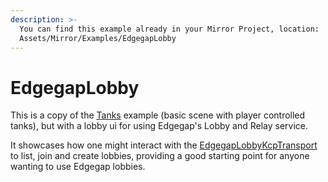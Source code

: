 ```yaml
---
description: >-
  You can find this example already in your Mirror Project, location: 
  Assets/Mirror/Examples/EdgegapLobby
---
```


# EdgegapLobby



This is a copy of the [Tanks](tanks.md) example (basic scene with player controlled tanks), but with a lobby ui for using Edgegap's Lobby and Relay service.

It showcases how one might interact with the [EdgegapLobbyKcpTransport](../transports/edgegap-relay-transport.md#edgegaplobbykcptransport) to list, join and create lobbies, providing a good starting point for anyone wanting to use Edgegap lobbies.
